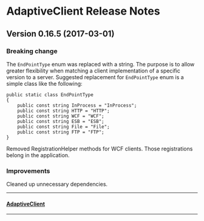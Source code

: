 # AdaptiveClient Release Notes

## Version 0.16.5 (2017-03-01)
### Breaking change
The `EndPointType` enum was replaced with a string.  The purpose is to allow greater flexibility when matching a client implementation of a specific version to a server.  Suggested replacement for `EndPointType` enum is a simple class like the following:

```
public static class EndPointType
{
    public const string InProcess = "InProcess";
    public const string HTTP = "HTTP";
    public const string WCF = "WCF";
    public const string ESB = "ESB";
    public const string File = "File";
    public const string FTP = "FTP";
}
```

Removed RegistrationHelper methods for WCF clients.  Those registrations belong in the application.

### Improvements
Cleaned up unnecessary dependencies.

---
#### [AdaptiveClient](https://github.com/leaderanalytics/AdaptiveClient)

---

